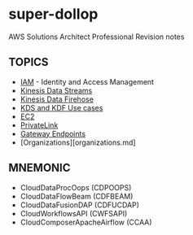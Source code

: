 # super-dollop
AWS Solutions Architect Professional Revision notes

## TOPICS

- [IAM](iam.md) - Identity and Access Management
- [Kinesis Data Streams](kds.md)
- [Kinesis Data Firehose](kdf.md)
- [KDS and KDF Use cases](kds_vs_kdf.md)
- [EC2](ec2.md)
- [PrivateLink](privatelink.md)
- [Gateway Endpoints](gateway_endpoints.md)
- [Organizations][organizations.md]


## MNEMONIC

- CloudDataProcOops (CDPOOPS)
- CloudDataFlowBeam (CDFBEAM)
- CloudDataFusionDAP (CDFUCDAP)
- CloudWorkflowsAPI (CWFSAPI)
- CloudComposerApacheAirflow (CCAA)
